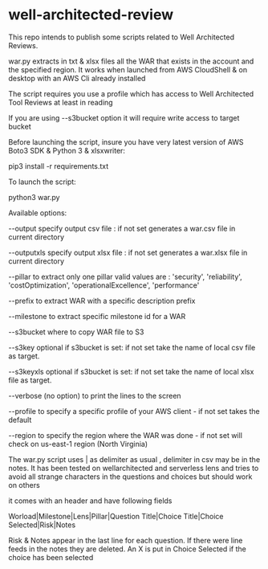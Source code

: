 # well-architected-review

This repo intends to publish some scripts related to Well Architected Reviews.

war.py extracts in txt & xlsx files all the WAR that exists in the account and the specified region.
It works when launched from AWS CloudShell &  on desktop with an AWS Cli already installed

The script requires you use a profile which has access to Well Architected Tool Reviews at least in reading

If you are using --s3bucket option it will require write access to target bucket

Before launching the script, insure you have very latest version of AWS Boto3 SDK & Python 3  & xlsxwriter:

   pip3 install -r requirements.txt

To launch the script:

python3 war.py

Available options:

  --output specify output csv file : if not set generates a war.csv file in current directory

  --outputxls specify output xlsx file : if not set generates a war.xlsx file in current directory

  --pillar to extract only one pillar
    valid values are :  'security', 'reliability', 'costOptimization', 'operationalExcellence', 'performance'  
    
  --prefix to extract WAR with  a specific description prefix

  --milestone to extract specific milestone id for a WAR

  --s3bucket where to copy WAR file to S3

  --s3key optional if s3bucket is set: if not set take the name of local csv file  as target.

  --s3keyxls optional if s3bucket is set: if not set take the name of local xlsx file as target.

  --verbose (no option) to print the lines to the screen

  --profile to specify a specific profile of your AWS  client - if not set takes the default  

  --region to specify the region where the WAR was done - if not set will check on us-east-1 region (North Virginia)

The war.py script uses | as delimiter as usual , delimiter in csv may be in the notes.
It has been tested on wellarchitected and serverless lens and tries to avoid all strange characters in the questions and choices but should work on others

it comes with an header and have following fields

Worload|Milestone|Lens|Pillar|Question Title|Choice Title|Choice Selected|Risk|Notes

Risk & Notes appear in the last line for each question. If there were line feeds in the notes they are deleted.
An X is put in Choice Selected if the choice has been selected
